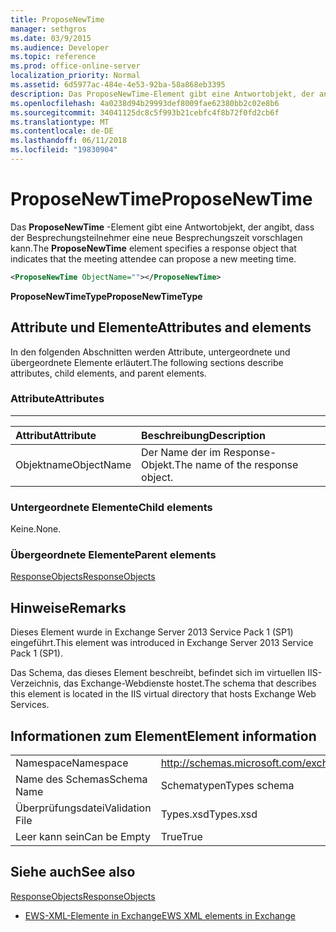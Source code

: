```yaml
---
title: ProposeNewTime
manager: sethgros
ms.date: 03/9/2015
ms.audience: Developer
ms.topic: reference
ms.prod: office-online-server
localization_priority: Normal
ms.assetid: 6d5977ac-484e-4e53-92ba-58a868eb3395
description: Das ProposeNewTime-Element gibt eine Antwortobjekt, der angibt, dass der Besprechungsteilnehmer eine neue Besprechungszeit vorschlagen kann.
ms.openlocfilehash: 4a0238d94b29993def8009fae62380bb2c02e8b6
ms.sourcegitcommit: 34041125dc8c5f993b21cebfc4f8b72f0fd2cb6f
ms.translationtype: MT
ms.contentlocale: de-DE
ms.lasthandoff: 06/11/2018
ms.locfileid: "19830904"
---
```

# <a name="proposenewtime"></a><span data-ttu-id="d55c0-103">ProposeNewTime</span><span class="sxs-lookup"><span data-stu-id="d55c0-103">ProposeNewTime</span></span>

<span data-ttu-id="d55c0-104">Das **ProposeNewTime** -Element gibt eine Antwortobjekt, der angibt, dass der Besprechungsteilnehmer eine neue Besprechungszeit vorschlagen kann.</span><span class="sxs-lookup"><span data-stu-id="d55c0-104">The **ProposeNewTime** element specifies a response object that indicates that the meeting attendee can propose a new meeting time.</span></span> 
  
```XML
<ProposeNewTime ObjectName=""></ProposeNewTime>
```

 <span data-ttu-id="d55c0-105">**ProposeNewTimeType**</span><span class="sxs-lookup"><span data-stu-id="d55c0-105">**ProposeNewTimeType**</span></span>
## <a name="attributes-and-elements"></a><span data-ttu-id="d55c0-106">Attribute und Elemente</span><span class="sxs-lookup"><span data-stu-id="d55c0-106">Attributes and elements</span></span>

<span data-ttu-id="d55c0-107">In den folgenden Abschnitten werden Attribute, untergeordnete und übergeordnete Elemente erläutert.</span><span class="sxs-lookup"><span data-stu-id="d55c0-107">The following sections describe attributes, child elements, and parent elements.</span></span>
  
### <a name="attributes"></a><span data-ttu-id="d55c0-108">Attribute</span><span class="sxs-lookup"><span data-stu-id="d55c0-108">Attributes</span></span>

****

|<span data-ttu-id="d55c0-109">**Attribut**</span><span class="sxs-lookup"><span data-stu-id="d55c0-109">**Attribute**</span></span>|<span data-ttu-id="d55c0-110">**Beschreibung**</span><span class="sxs-lookup"><span data-stu-id="d55c0-110">**Description**</span></span>|
|:-----|:-----|
|<span data-ttu-id="d55c0-111">Objektname</span><span class="sxs-lookup"><span data-stu-id="d55c0-111">ObjectName</span></span>  <br/> |<span data-ttu-id="d55c0-112">Der Name der im Response-Objekt.</span><span class="sxs-lookup"><span data-stu-id="d55c0-112">The name of the response object.</span></span>  <br/> |
   
### <a name="child-elements"></a><span data-ttu-id="d55c0-113">Untergeordnete Elemente</span><span class="sxs-lookup"><span data-stu-id="d55c0-113">Child elements</span></span>

<span data-ttu-id="d55c0-114">Keine.</span><span class="sxs-lookup"><span data-stu-id="d55c0-114">None.</span></span>
  
### <a name="parent-elements"></a><span data-ttu-id="d55c0-115">Übergeordnete Elemente</span><span class="sxs-lookup"><span data-stu-id="d55c0-115">Parent elements</span></span>

[<span data-ttu-id="d55c0-116">ResponseObjects</span><span class="sxs-lookup"><span data-stu-id="d55c0-116">ResponseObjects</span></span>](responseobjects.md)
  
## <a name="remarks"></a><span data-ttu-id="d55c0-117">Hinweise</span><span class="sxs-lookup"><span data-stu-id="d55c0-117">Remarks</span></span>

<span data-ttu-id="d55c0-118">Dieses Element wurde in Exchange Server 2013 Service Pack 1 (SP1) eingeführt.</span><span class="sxs-lookup"><span data-stu-id="d55c0-118">This element was introduced in Exchange Server 2013 Service Pack 1 (SP1).</span></span>
  
<span data-ttu-id="d55c0-119">Das Schema, das dieses Element beschreibt, befindet sich im virtuellen IIS-Verzeichnis, das Exchange-Webdienste hostet.</span><span class="sxs-lookup"><span data-stu-id="d55c0-119">The schema that describes this element is located in the IIS virtual directory that hosts Exchange Web Services.</span></span>
  
## <a name="element-information"></a><span data-ttu-id="d55c0-120">Informationen zum Element</span><span class="sxs-lookup"><span data-stu-id="d55c0-120">Element information</span></span>

|||
|:-----|:-----|
|<span data-ttu-id="d55c0-121">Namespace</span><span class="sxs-lookup"><span data-stu-id="d55c0-121">Namespace</span></span>  <br/> |http://schemas.microsoft.com/exchange/services/2006/types  <br/> |
|<span data-ttu-id="d55c0-122">Name des Schemas</span><span class="sxs-lookup"><span data-stu-id="d55c0-122">Schema Name</span></span>  <br/> |<span data-ttu-id="d55c0-123">Schematypen</span><span class="sxs-lookup"><span data-stu-id="d55c0-123">Types schema</span></span>  <br/> |
|<span data-ttu-id="d55c0-124">Überprüfungsdatei</span><span class="sxs-lookup"><span data-stu-id="d55c0-124">Validation File</span></span>  <br/> |<span data-ttu-id="d55c0-125">Types.xsd</span><span class="sxs-lookup"><span data-stu-id="d55c0-125">Types.xsd</span></span>  <br/> |
|<span data-ttu-id="d55c0-126">Leer kann sein</span><span class="sxs-lookup"><span data-stu-id="d55c0-126">Can be Empty</span></span>  <br/> |<span data-ttu-id="d55c0-127">True</span><span class="sxs-lookup"><span data-stu-id="d55c0-127">True</span></span>  <br/> |
   
## <a name="see-also"></a><span data-ttu-id="d55c0-128">Siehe auch</span><span class="sxs-lookup"><span data-stu-id="d55c0-128">See also</span></span>



[<span data-ttu-id="d55c0-129">ResponseObjects</span><span class="sxs-lookup"><span data-stu-id="d55c0-129">ResponseObjects</span></span>](responseobjects.md)


- [<span data-ttu-id="d55c0-130">EWS-XML-Elemente in Exchange</span><span class="sxs-lookup"><span data-stu-id="d55c0-130">EWS XML elements in Exchange</span></span>](ews-xml-elements-in-exchange.md)

